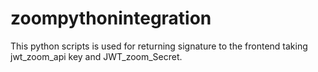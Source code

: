 # zoompythonintegration
This python scripts is used for returning signature to the frontend taking jwt_zoom_api key and JWT_zoom_Secret. 
